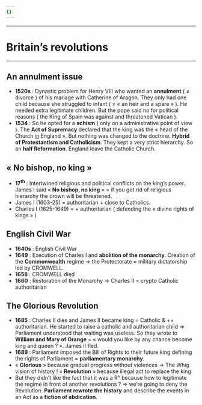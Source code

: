 ```yaml
---
{}
---
```

***
# Britain’s revolutions
***
## An annulment issue 

- **1520s** : Dynastic problem for Henry VIII who wanted an **annulment** ( ≠ divorce ) of his mariage with Catherine of Aragon. They only had one child because she struggled to infant ( ≠ « an heir and a spare » ). He needed extra legitimate children. But the pope said no for political reasons ( the King of Spain was against and threatened Vatican ). 
- **1534** : So he opted for a **schism** ( only on a administrative point of view ). The **Act of Supremacy** declared that the king was the « head of the Church <u>in</u> England ». But nothing was changed to the doctrine. **Hybrid of Protestantism and Catholicism**. They kept a very strict hierarchy. So an **half Reformation**. England leave the Catholic Church. 

## « No bishop, no king »

- <b>17<sup>th</sup></b> : Intertwined religious and political conflicts on the king’s power. James I said « **No bishop, no king** » = if you got rid of religious hierarchy the crown will be threatened. 
- James I (1603-25) = authoritarian + close to Catholics. 
- Charles I (1625-1649) = + authoritarian ( defending the « divine rights of kings » ) 

## English Civil War

- **1640s** : English Civil War 
- **1649** : Execution of Charles I and **abolition of the monarchy**. Creation of the **Commonwealth** regime → the Protectorate = military dictatorship led by CROMWELL. 
- **1658** : CROMWELL died 
- **1660** : Restoration of the Monarchy → Charles II = crypto Catholic authoritarian 

## The Glorious Revolution

- **1685** : Charles II dies and James II became king = Catholic & ++ authoritarian. He started to raise a catholic and authoritarian child ⇒ Parliament understood that waiting was useless. So they wrote to **William and Mary of Orange** = « would you like by any chance become king and queen ? ». James II fled.
- **1689** : Parliament imposed the Bill of Rights to their future king defining the rights of Parliament = **parliamentary monarchy**. 
- « **Glorious** » because gradual progress without violences → The Whig vision of history ! « **Revolution** » because illegal act to replace the king. 
- But they didn’t like the fact that it was a R° because how to legitimate the regime in front of another revolutions ? ⇒ we’re going to deny the Revolution. **Parliament rewrote the history** and describe the events in an Act as a **fiction of abdication**. 